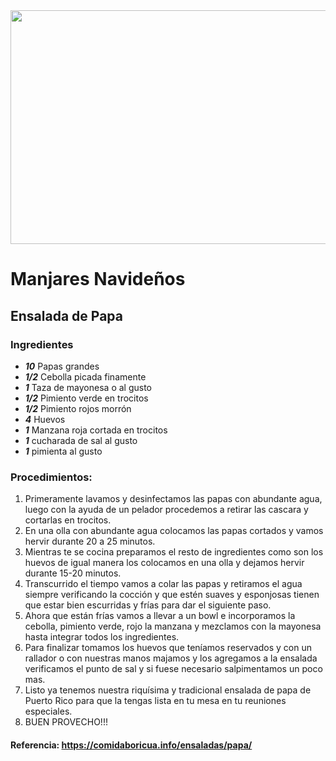 <img src="https://www.bing.com/images/search view=detailV2&ccid=MugBw71q&id=EE54A30ED1DBAAE26D126C02B56D73E713321EA6&thid=OIP.MugBw71qZaha6vzr9jWhWQHaE8&mediaurl=https%3a%2f%2fcocinarrecetasdepostres.net%2fwp-content%2fuploads%2f2019%2f03%2fwordpressomatic%2fPuerto-Rican-Potato-Salad-13-of-15.jpg&cdnurl=https%3a%2f%2fth.bing.com%2fth%2fid%2fR.32e801c3bd6a65a85aeafcebf635a159%3frik%3dph4yE%252bdzbbUCbA%26pid%3dImgRaw%26r%3d0&exph=720&expw=1080&q=ensaladade+papa+puertorriquena&simid=607989695104434113&FORM=IRPRST&ck=8136602EC4081E88A455D93296EB8311&selectedIndex=4&ajaxhist=0&ajaxserp=0" width="520" height="374" />

# Manjares Navideños
## Ensalada de Papa
### Ingredientes
- ___10___ Papas grandes
- ___1/2___ Cebolla picada finamente
- ___1___ Taza de mayonesa o al gusto
- ___1/2___ Pimiento verde en trocitos
- ___1/2___ Pimiento rojos morrón
- ___4___ Huevos
- ___1___ Manzana roja cortada en trocitos
- ___1___ cucharada de sal al gusto
- ___1___ pimienta al gusto

### Procedimientos:
1. Primeramente lavamos y desinfectamos las papas con abundante agua, luego con la ayuda de un pelador procedemos a retirar las cascara y cortarlas en trocitos.
2. En una olla con abundante agua colocamos las papas cortados y vamos hervir durante 20 a 25 minutos.
3. Mientras te se cocina preparamos el resto de ingredientes como son los huevos de igual manera los colocamos en una olla y dejamos hervir durante 15-20 minutos.
4. Transcurrido el tiempo vamos a colar las papas y retiramos el agua siempre verificando la cocción y que estén suaves y esponjosas tienen que estar bien escurridas y frías para dar el siguiente paso.
5. Ahora que están frías vamos a llevar a un bowl e incorporamos la cebolla, pimiento verde, rojo la manzana y mezclamos con la mayonesa hasta integrar todos los ingredientes.
6. Para finalizar tomamos los huevos que teníamos reservados y con un rallador o con nuestras manos majamos y los agregamos a la ensalada verificamos el punto de sal y si fuese necesario salpimentamos un poco mas.
7. Listo ya tenemos nuestra riquísima y tradicional ensalada de papa de Puerto Rico para que la tengas lista en tu mesa en tu reuniones especiales.
8. BUEN PROVECHO!!! 

#### Referencia: https://comidaboricua.info/ensaladas/papa/
